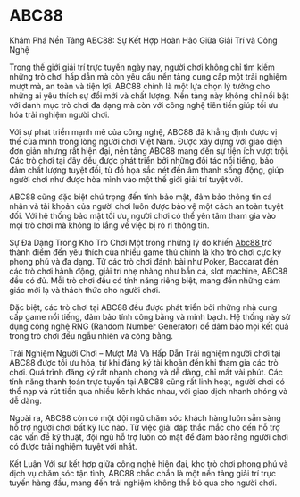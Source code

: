 # ABC88
Khám Phá Nền Tảng ABC88: Sự Kết Hợp Hoàn Hảo Giữa Giải Trí và Công Nghệ

Trong thế giới giải trí trực tuyến ngày nay, người chơi không chỉ tìm kiếm những trò chơi hấp dẫn mà còn yêu cầu nền tảng cung cấp một trải nghiệm mượt mà, an toàn và tiện lợi. ABC88 chính là một lựa chọn lý tưởng cho những ai yêu thích sự đổi mới và chất lượng. Nền tảng này không chỉ nổi bật với danh mục trò chơi đa dạng mà còn với công nghệ tiên tiến giúp tối ưu hóa trải nghiệm người chơi.

Với sự phát triển mạnh mẽ của công nghệ, ABC88 đã khẳng định được vị thế của mình trong lòng người chơi Việt Nam. Được xây dựng với giao diện đơn giản nhưng rất hiện đại, nền tảng ABC88 mang đến sự tiện ích vượt trội. Các trò chơi tại đây đều được phát triển bởi những đối tác nổi tiếng, bảo đảm chất lượng tuyệt đối, từ đồ họa sắc nét đến âm thanh sống động, giúp người chơi như được hòa mình vào một thế giới giải trí tuyệt vời.

ABC88 cũng đặc biệt chú trọng đến tính bảo mật, đảm bảo thông tin cá nhân và tài khoản của người chơi luôn được bảo vệ một cách an toàn tuyệt đối. Với hệ thống bảo mật tối ưu, người chơi có thể yên tâm tham gia vào mọi trò chơi mà không lo lắng về việc bị rò rỉ thông tin.

Sự Đa Dạng Trong Kho Trò Chơi
Một trong những lý do khiến <a href=https://www-abc88.com> Abc88 </a>  trở thành điểm đến yêu thích của nhiều game thủ chính là kho trò chơi cực kỳ phong phú và đa dạng. Từ các trò chơi đánh bài như Poker, Baccarat đến các trò chơi hành động, giải trí nhẹ nhàng như bắn cá, slot machine, ABC88 đều có đủ. Mỗi trò chơi đều có tính năng riêng biệt, mang đến những cảm giác mới lạ và thách thức cho người chơi.

Đặc biệt, các trò chơi tại ABC88 đều được phát triển bởi những nhà cung cấp game nổi tiếng, đảm bảo tính công bằng và minh bạch. Hệ thống này sử dụng công nghệ RNG (Random Number Generator) để đảm bảo mọi kết quả trong trò chơi đều ngẫu nhiên và công bằng.

Trải Nghiệm Người Chơi – Mượt Mà Và Hấp Dẫn
Trải nghiệm người chơi tại ABC88 được tối ưu hóa, từ khi đăng ký tài khoản đến khi tham gia các trò chơi. Quá trình đăng ký rất nhanh chóng và dễ dàng, chỉ mất vài phút. Các tính năng thanh toán trực tuyến tại ABC88 cũng rất linh hoạt, người chơi có thể nạp và rút tiền qua nhiều kênh khác nhau, với giao dịch nhanh chóng và dễ dàng.

Ngoài ra, ABC88 còn có một đội ngũ chăm sóc khách hàng luôn sẵn sàng hỗ trợ người chơi bất kỳ lúc nào. Từ việc giải đáp thắc mắc cho đến hỗ trợ các vấn đề kỹ thuật, đội ngũ hỗ trợ luôn có mặt để đảm bảo rằng người chơi có được trải nghiệm tuyệt vời nhất.

Kết Luận
Với sự kết hợp giữa công nghệ hiện đại, kho trò chơi phong phú và dịch vụ chăm sóc tận tình, ABC88 chắc chắn là một nền tảng giải trí trực tuyến hàng đầu, mang đến trải nghiệm không thể bỏ qua cho người chơi.

